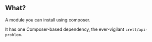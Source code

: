 What?
---

A module you can install using composer.

It has one Composer-based dependency, the ever-vigilant `crell/api-problem`.